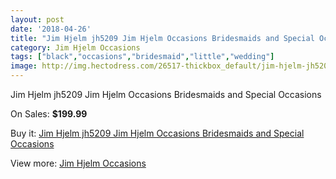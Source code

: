 ```yaml
---
layout: post
date: '2018-04-26'
title: "Jim Hjelm jh5209 Jim Hjelm Occasions Bridesmaids and Special Occasions"
category: Jim Hjelm Occasions
tags: ["black","occasions","bridesmaid","little","wedding"]
image: http://img.hectodress.com/26517-thickbox_default/jim-hjelm-jh5209-jim-hjelm-occasions-bridesmaids-and-special-occasions.jpg
---
```

Jim Hjelm jh5209 Jim Hjelm Occasions Bridesmaids and Special Occasions

On Sales: **$199.99**
<a href="https://www.hectodress.com/jim-hjelm-occasions/12294-jim-hjelm-jh5209-jim-hjelm-occasions-bridesmaids-and-special-occasions.html"><amp-img layout="responsive" width="600" height="600" src="//img.hectodress.com/26517-thickbox_default/jim-hjelm-jh5209-jim-hjelm-occasions-bridesmaids-and-special-occasions.jpg" alt="Jim Hjelm jh5209 Jim Hjelm Occasions Bridesmaids and Special Occasions 0" /></a>
<a href="https://www.hectodress.com/jim-hjelm-occasions/12294-jim-hjelm-jh5209-jim-hjelm-occasions-bridesmaids-and-special-occasions.html"><amp-img layout="responsive" width="600" height="600" src="//img.hectodress.com/26519-thickbox_default/jim-hjelm-jh5209-jim-hjelm-occasions-bridesmaids-and-special-occasions.jpg" alt="Jim Hjelm jh5209 Jim Hjelm Occasions Bridesmaids and Special Occasions 1" /></a>
<a href="https://www.hectodress.com/jim-hjelm-occasions/12294-jim-hjelm-jh5209-jim-hjelm-occasions-bridesmaids-and-special-occasions.html"><amp-img layout="responsive" width="600" height="600" src="//img.hectodress.com/26518-thickbox_default/jim-hjelm-jh5209-jim-hjelm-occasions-bridesmaids-and-special-occasions.jpg" alt="Jim Hjelm jh5209 Jim Hjelm Occasions Bridesmaids and Special Occasions 2" /></a>

Buy it: [Jim Hjelm jh5209 Jim Hjelm Occasions Bridesmaids and Special Occasions](https://www.hectodress.com/jim-hjelm-occasions/12294-jim-hjelm-jh5209-jim-hjelm-occasions-bridesmaids-and-special-occasions.html "Jim Hjelm jh5209 Jim Hjelm Occasions Bridesmaids and Special Occasions")

View more: [Jim Hjelm Occasions](https://www.hectodress.com/190-jim-hjelm-occasions "Jim Hjelm Occasions")